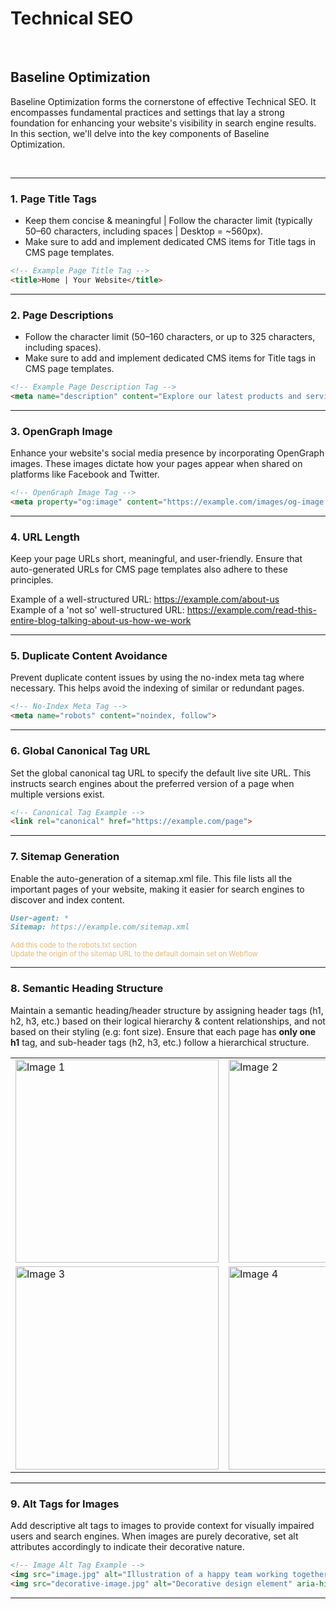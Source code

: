 # Technical SEO

<br>

## Baseline Optimization

Baseline Optimization forms the cornerstone of effective Technical SEO. It encompasses fundamental practices and settings that lay a strong foundation for enhancing your website's visibility in search engine results. In this section, we'll delve into the key components of Baseline Optimization.


<br>

---

### 1. Page Title Tags

- Keep them concise & meaningful | Follow the character limit (typically 50–60 characters, including spaces | Desktop = ~560px).
- Make sure to add and implement dedicated CMS items for Title tags in CMS page templates.

```markdown
<!-- Example Page Title Tag -->
<title>Home | Your Website</title>
```
---

### 2. Page Descriptions

- Follow the character limit (50–160 characters, or up to 325 characters, including spaces).
- Make sure to add and implement dedicated CMS items for Title tags in CMS page templates.

```markdown
<!-- Example Page Description Tag -->
<meta name="description" content="Explore our latest products and services.">
```
---

### 3. OpenGraph Image

Enhance your website's social media presence by incorporating OpenGraph images. These images dictate how your pages appear when shared on platforms like Facebook and Twitter.

```markdown
<!-- OpenGraph Image Tag -->
<meta property="og:image" content="https://example.com/images/og-image.jpg">
```
---

### 4. URL Length

Keep your page URLs short, meaningful, and user-friendly. Ensure that auto-generated URLs for CMS page templates also adhere to these principles.

Example of a well-structured URL: https://example.com/about-us <br>
Example of a 'not so' well-structured URL: https://example.com/read-this-entire-blog-talking-about-us-how-we-work

---

### 5. Duplicate Content Avoidance

Prevent duplicate content issues by using the no-index meta tag where necessary. This helps avoid the indexing of similar or redundant pages.

```markdown
<!-- No-Index Meta Tag -->
<meta name="robots" content="noindex, follow">
```
---


### 6. Global Canonical Tag URL

Set the global canonical tag URL to specify the default live site URL. This instructs search engines about the preferred version of a page when multiple versions exist.

```markdown
<!-- Canonical Tag Example -->
<link rel="canonical" href="https://example.com/page">
```
---


### 7. Sitemap Generation

Enable the auto-generation of a sitemap.xml file. This file lists all the important pages of your website, making it easier for search engines to discover and index content.

```markdown
User-agent: *
Sitemap: https://example.com/sitemap.xml
```
<div style="color: #E3B774;  font-size: 80%;">
    Add this code to the robots.txt section<br>
    Update the origin of the sitemap URL to the default domain set on Webflow
</div>

---


### 8. Semantic Heading Structure

Maintain a semantic heading/header structure by assigning header tags (h1, h2, h3, etc.) based on their logical hierarchy & content relationships, and not based on their styling (e.g: font size). Ensure that each page has **only one h1** tag, and sub-header tags (h2, h3, etc.) follow a hierarchical structure.



<table>
  <tr>
    <td><img src="https://druh.in/NA-docs/SEO/assets/heading%20structure%201.png" alt="Image 1" width="325" height="325"></td>
    <td><img src="https://druh.in/NA-docs/SEO/assets/heading%20structure%202.png" alt="Image 2" width="325" height="325"></td>
  </tr>

  <tr>
    <td><img src="https://druh.in/NA-docs/SEO/assets/heading%20structure%203.png" alt="Image 3" width="325" height="325"></td>
    <td><img src="https://druh.in/NA-docs/SEO/assets/heading%20structure%204.png" alt="Image 4" width="325" height="325"></td>
  </tr>
</table>

---


### 9. Alt Tags for Images

Add descriptive alt tags to images to provide context for visually impaired users and search engines. When images are purely decorative, set alt attributes accordingly to indicate their decorative nature.

```markdown
<!-- Image Alt Tag Example -->
<img src="image.jpg" alt="Illustration of a happy team working together">
<img src="decorative-image.jpg" alt="Decorative design element" aria-hidden="true">
```
---
